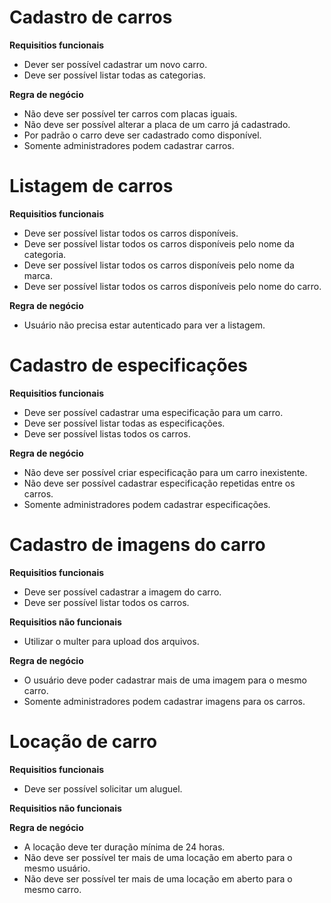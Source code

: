 # Cadastro de carros

**Requisitios funcionais**

- Dever ser possível cadastrar um novo carro.
- Deve ser possível listar todas as categorias.

**Regra de negócio**

- Não deve ser possível ter carros com placas iguais.
- Não deve ser possível alterar a placa de um carro já cadastrado.
- Por padrão o carro deve ser cadastrado como disponível.
- Somente administradores podem cadastrar carros.

# Listagem de carros

**Requisitios funcionais**

- Deve ser possível listar todos os carros disponíveis.
- Deve ser possível listar todos os carros disponíveis pelo nome da categoria.
- Deve ser possível listar todos os carros disponíveis pelo nome da marca.
- Deve ser possível listar todos os carros disponíveis pelo nome do carro.

**Regra de negócio**

- Usuário não precisa estar autenticado para ver a listagem.

# Cadastro de especificações

**Requisitios funcionais**

- Deve ser possível cadastrar uma especificação para um carro.
- Deve ser possível listar todas as especificações.
- Deve ser possível listas todos os carros.

**Regra de negócio**

- Não deve ser possível criar especificação para um carro inexistente.
- Não deve ser possível cadastrar especificação repetidas entre os carros.
- Somente administradores podem cadastrar especificações.

# Cadastro de imagens do carro

**Requisitios funcionais**

- Deve ser possível cadastrar a imagem do carro.
- Deve ser possível listar todos os carros.

**Requisitios não funcionais**

- Utilizar o multer para upload dos arquivos.

**Regra de negócio**

- O usuário deve poder cadastrar mais de uma imagem para o mesmo carro.
- Somente administradores podem cadastrar imagens para os carros.

# Locação de carro

**Requisitios funcionais**

- Deve ser possível solicitar um aluguel.

**Requisitios não funcionais**

**Regra de negócio**

- A locação deve ter duração mínima de 24 horas.
- Não deve ser possível ter mais de uma locação em aberto para o mesmo usuário.
- Não deve ser possível ter mais de uma locação em aberto para o mesmo carro.
